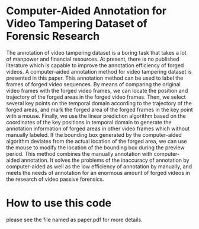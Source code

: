# Computer-Aided Annotation for Video Tampering Dataset of Forensic Research

The annotation of video tampering dataset is a boring task that takes a lot of manpower and financial resources. At present, there is no published literature which is capable to improve the annotation efficiency of forged videos. A computer-aided annotation method for video tampering dataset is presented in this paper. This annotation method can be used to label the frames of forged video sequences. By means of comparing the original video frames with the forged video frames, we can locate the position and trajectory of the forged areas in the forged video frames. Then, we select several key points on the temporal domain according to the trajectory of the forged areas, and mark the forged area of the forged frames in the key point with a mouse. Finally, we use the linear prediction algorithm based on the coordinates of the key positions in temporal domain to generate the annotation information of forged areas in other video frames which without manually labeled. If the bounding box generated by the computer-aided algorithm deviates from the actual location of the forged area, we can use the mouse to modify the location of the bounding box during the preview period. This method combines the manually annotation with computer-aided annotation. It solves the problems of the inaccuracy of annotation by computer-aided as well as the low efficiency of annotation by manually, and meets the needs of annotation for an enormous amount of forged videos in the research of video passive forensics.

# How to use this code

please see the file named as paper.pdf for more details.
